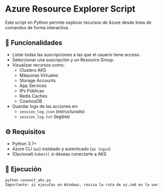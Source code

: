 # Azure Resource Explorer Script

Este script en Python permite explorar recursos de Azure desde línea de comandos de forma interactiva.

## 🎯 Funcionalidades

- Listar todas las suscripciones a las que el usuario tiene acceso.
- Seleccionar una suscripción y un Resource Group.
- Visualizar recursos como:
  - Clusters AKS
  - Máquinas Virtuales
  - Storage Accounts
  - App Services
  - IPs Públicas
  - Redis Caches
  - CosmosDB
- Guardar logs de las acciones en:
  - `session_log.json` (estructurado)
  - `session_log.txt` (legible)

## ⚙ Requisitos

- Python 3.7+
- Azure CLI (`az`) instalado y autenticado (`az login`)
- (Opcional) `kubectl` si deseas conectarte a AKS

## 🚀 Ejecución

```bash
python connect_aks.py
Importante: si ejecutas en Windows, revisa la ruta de az.cmd en la variable AZ_PATH al inicio del script.